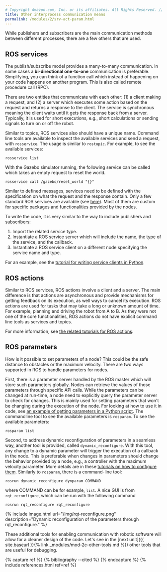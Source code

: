 ```yaml
---
# Copyright Amazon.com, Inc. or its affiliates. All Rights Reserved. // SPDX-License-Identifier: CC-BY-SA-4.0
title: Other interprocess communication means
permalink: /modules/2/srv-act-param.html
---
```


While publishers and subscribers are the main communication methods between different processes, there are a few others that are used. 

## ROS services

The publish/subscribe model provides a many-to-many communication. In some cases a **bi-directional one-to-one** communication is preferable. Simplifying, you can think of a function call which instead of happening on your code happens on another program. This is also called remote procedure call (RPC). 

There are two entities that communicate with each other: (1) a client making a request, and (2) a server which executes some action based on the request and returns a response to the client. The service is synchronous meaning the client waits until it gets the response back from a server. Typically, it is used for short executions, e.g., short calculations or sending signals to turn on or off the robot. 

Similar to topics, ROS services also should have a unique name. Command line tools are available to inspect the available services and send a request, with `rosservice`. The usage is similar to `rostopic`. For example, to see the available services:

    rosservice list

With the Gazebo simulator running, the following service can be called which takes an empty request to reset the world.

    rosservice call /gazebo/reset_world "{}"

Similar to defined messages, services need to be defined with the specification on what the request and the response contain. Only a few standard ROS services are available (see [here](http://wiki.ros.org/std_srvs)). Most of them are custom for specific packages and functionalities provided by the nodes.

To write the code, it is very similar to the way to include publishers and subscribers:
1. Import the related service type.
2. Instantiate a ROS service server which will include the name, the type of the service, and the callback.
3. Instantiate a ROS service client on a different node specifying the service name and type.

For an example, see the [tutorial for writing service clients in Python](http://wiki.ros.org/ROS/Tutorials/WritingServiceClient%28python%29).

## ROS actions

Similar to ROS services, ROS actions involve a client and a server. The main difference is that actions are asynchronous and provide mechanisms for getting feedback on its execution, as well ways to cancel its execution. ROS actions are used for tasks that may take a long or unknown amount of time. For example, planning and driving the robot from A to B. As they were not one of the core functionalities, ROS actions do not have explicit command line tools as services and topics. 

For more information, see [the related tutorials for ROS actions](http://wiki.ros.org/actionlib_tutorials/Tutorials).

## ROS parameters

How is it possible to set parameters of a node? This could be the safe distance to obstacles or the maximum velocity. There are two ways supported in ROS to handle parameters for nodes.

First, there is a parameter server handled by the ROS master which will store such parameters globally. Nodes can retrieve the values of those parameters through specific API calls. While the parameters can be changed at run-time, a node need to explicitly query the parameter server to check for changes. This is mainly used for setting parameters that won't be changing during the execution of the node.
For looking at how to use it in code, see [an example of getting parameters in a Python script](http://wiki.ros.org/rospy_tutorials/Tutorials/Parameters). The commandline tool to see the available parameters is `rosparam`. To see the available parameters:

    rosparam list

Second, to address dynamic reconfiguration of parameters in a seamless way, another tool is provided, called `dynamic_reconfigure`. With this tool, any change to a dynamic parameter will trigger the execution of a callback in the node. This is preferable when changes in parameters should change the behavior provided by a node, e.g., a controller with the maximum velocity parameter.
More details are in these [tutorials on how to configure them](http://wiki.ros.org/dynamic_reconfigure/Tutorials). Similarly to `rosparam`, there is a command-line tool:

    rosrun dynamic_reconfigure dynparam COMMAND

where COMMAND can be for example, `list`. A nice GUI is from `rqt_reconfigure`, which can be run with the following command

    rosrun rqt_reconfigure rqt_reconfigure

{% include image.html url="/img/rqt-reconfigure.png" description="Dynamic reconfiguration of the parameters through rqt_reconfigure." %}

These additional tools for enabling communication with robotic software will allow for a cleaner design of the code. Let's see in the [next unit]({{ site.baseurl }}{% link _modules/mod-2c-other-tools.md %}) other tools that are useful for debugging.

{% capture ref %}
{% bibliography --cited %}
{% endcapture %}
{% include references.html ref=ref %}
